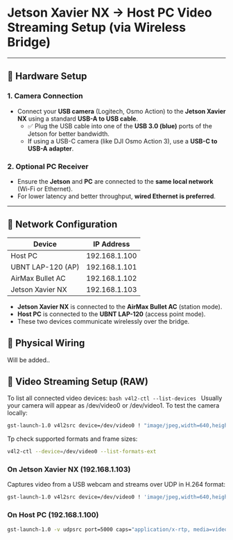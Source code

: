 # Jetson Xavier NX → Host PC Video Streaming Setup (via Wireless Bridge)
---

## 🧩 Hardware Setup

### 1. Camera Connection
- Connect your **USB camera** (Logitech, Osmo Action) to the **Jetson Xavier NX** using a standard **USB-A to USB cable**.
  - ✅ Plug the USB cable into one of the **USB 3.0 (blue)** ports of the Jetson for better bandwidth.
  - If using a USB-C camera (like DJI Osmo Action 3), use a **USB-C to USB-A adapter**.

### 2. Optional PC Receiver
- Ensure the **Jetson** and **PC** are connected to the **same local network** (Wi-Fi or Ethernet).
- For lower latency and better throughput, **wired Ethernet is preferred**.

---

## 📡 Network Configuration

| Device              | IP Address     |
|---------------------|----------------|
| Host PC             | 192.168.1.100  |
| UBNT LAP-120 (AP)   | 192.168.1.101  |
| AirMax Bullet AC    | 192.168.1.102  |
| Jetson Xavier NX    | 192.168.1.103  |

- **Jetson Xavier NX** is connected to the **AirMax Bullet AC** (station mode).
- **Host PC** is connected to the **UBNT LAP-120** (access point mode).
- These two devices communicate wirelessly over the bridge.

## 🔌 Physical Wiring

Will be added..

## 🎥 Video Streaming Setup (RAW)

To list all connected video devices: ```bash v4l2-ctl --list-devices ```
Usually your camera will appear as /dev/video0 or /dev/video1.
To test the camera locally:

```bash
gst-launch-1.0 v4l2src device=/dev/video0 ! "image/jpeg,width=640,height=480,framerate=30/1" ! jpegdec ! autovideosink
```
Tp check supported formats and frame sizes:
```bash
v4l2-ctl --device=/dev/video0 --list-formats-ext
```
### On Jetson Xavier NX (192.168.1.103)
Captures video from a USB webcam and streams over UDP in H.264 format:

```bash
gst-launch-1.0 v4l2src device=/dev/video0 ! 'image/jpeg,width=640,height=480,framerate=30/1' ! jpegdec ! videoconvert ! x264enc tune=zerolatency bitrate=500 speed-preset=superfast ! rtph264pay ! udpsink host=192.168.1.100 port=5000
```
### On Host PC (192.168.1.100) 

```bash
gst-launch-1.0 -v udpsrc port=5000 caps="application/x-rtp, media=video, encoding-name=H264" ! rtph264depay ! avdec_h264 ! videoconvert ! autovideosink 
```



